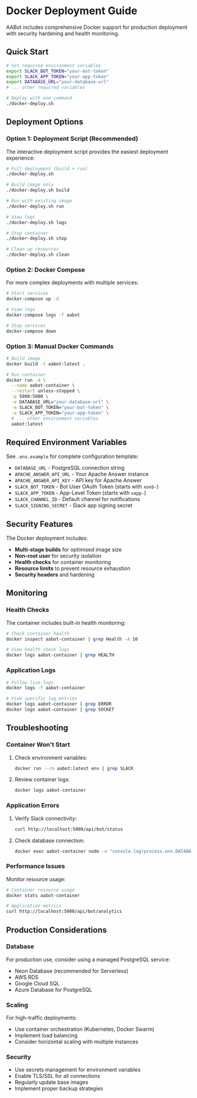 # Docker Deployment Guide

AABot includes comprehensive Docker support for production deployment with security hardening and health monitoring.

## Quick Start

```bash
# Set required environment variables
export SLACK_BOT_TOKEN="your-bot-token"
export SLACK_APP_TOKEN="your-app-token"
export DATABASE_URL="your-database-url"
# ... other required variables

# Deploy with one command
./docker-deploy.sh
```

## Deployment Options

### Option 1: Deployment Script (Recommended)

The interactive deployment script provides the easiest deployment experience:

```bash
# Full deployment (build + run)
./docker-deploy.sh

# Build image only
./docker-deploy.sh build

# Run with existing image
./docker-deploy.sh run

# View logs
./docker-deploy.sh logs

# Stop container
./docker-deploy.sh stop

# Clean up resources
./docker-deploy.sh clean
```

### Option 2: Docker Compose

For more complex deployments with multiple services:

```bash
# Start services
docker-compose up -d

# View logs
docker-compose logs -f aabot

# Stop services
docker-compose down
```

### Option 3: Manual Docker Commands

```bash
# Build image
docker build -t aabot:latest .

# Run container
docker run -d \
  --name aabot-container \
  --restart unless-stopped \
  -p 5000:5000 \
  -e DATABASE_URL="your-database-url" \
  -e SLACK_BOT_TOKEN="your-bot-token" \
  -e SLACK_APP_TOKEN="your-app-token" \
  # ... other environment variables
  aabot:latest
```

## Required Environment Variables

See `.env.example` for complete configuration template:

- `DATABASE_URL` - PostgreSQL connection string
- `APACHE_ANSWER_API_URL` - Your Apache Answer instance
- `APACHE_ANSWER_API_KEY` - API key for Apache Answer
- `SLACK_BOT_TOKEN` - Bot User OAuth Token (starts with `xoxb-`)
- `SLACK_APP_TOKEN` - App-Level Token (starts with `xapp-`)
- `SLACK_CHANNEL_ID` - Default channel for notifications
- `SLACK_SIGNING_SECRET` - Slack app signing secret

## Security Features

The Docker deployment includes:

- **Multi-stage builds** for optimised image size
- **Non-root user** for security isolation
- **Health checks** for container monitoring
- **Resource limits** to prevent resource exhaustion
- **Security headers** and hardening

## Monitoring

### Health Checks

The container includes built-in health monitoring:

```bash
# Check container health
docker inspect aabot-container | grep Health -A 10

# View health check logs
docker logs aabot-container | grep HEALTH
```

### Application Logs

```bash
# Follow live logs
docker logs -f aabot-container

# View specific log entries
docker logs aabot-container | grep ERROR
docker logs aabot-container | grep SOCKET
```

## Troubleshooting

### Container Won't Start

1. Check environment variables:
   ```bash
   docker run --rm aabot:latest env | grep SLACK
   ```

2. Review container logs:
   ```bash
   docker logs aabot-container
   ```

### Application Errors

1. Verify Slack connectivity:
   ```bash
   curl http://localhost:5000/api/bot/status
   ```

2. Check database connection:
   ```bash
   docker exec aabot-container node -e "console.log(process.env.DATABASE_URL ? 'DB URL set' : 'Missing DB URL')"
   ```

### Performance Issues

Monitor resource usage:
```bash
# Container resource usage
docker stats aabot-container

# Application metrics
curl http://localhost:5000/api/bot/analytics
```

## Production Considerations

### Database

For production use, consider using a managed PostgreSQL service:
- Neon Database (recommended for Serverless)
- AWS RDS
- Google Cloud SQL
- Azure Database for PostgreSQL

### Scaling

For high-traffic deployments:
- Use container orchestration (Kubernetes, Docker Swarm)
- Implement load balancing
- Consider horizontal scaling with multiple instances

### Security

- Use secrets management for environment variables
- Enable TLS/SSL for all connections
- Regularly update base images
- Implement proper backup strategies
